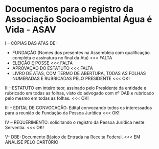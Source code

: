 # Documentos para o registro da Associação Socioambiental Água é Vida - ASAV

I – CÓPIAS DAS ATAS DE:
- FUNDAÇÃO (Nomes dos presentes na Assembleia com qualificação completa e assinatura no final da Ata) <<< FALTA
- ELEIÇÃO E POSSE <<< FALTA
- APROVAÇÃO DO ESTATUTO <<< FALTA
- LIVRO DE ATAS, COM TERMO DE ABERTURA, TODAS AS FOLHAS NUMERADAS E RUBRICADAS PELO PRESIDENTE <<< OK!

II – ESTATUTO em inteiro teor, assinado pelo Presidente da entidade e rubricado em todas as folhas, visto do 
 	advogado com nº OAB e rubricado pelo mesmo em todas as folhas. <<< OK!

III – EDITAL DE CONVOCAÇÃO: Edital convocando todos os interessados para a reunião de Fundação da Pessoa Jurídica <<< OK!

IV – REQUERIMENTO: solicitando o registro da Pessoa Jurídica neste Serventia. <<< OK!

V- DBE: Documento Básico de Entrada na Receita Federal. <<< EM ANÁLISE PELO CARTÓRIO
